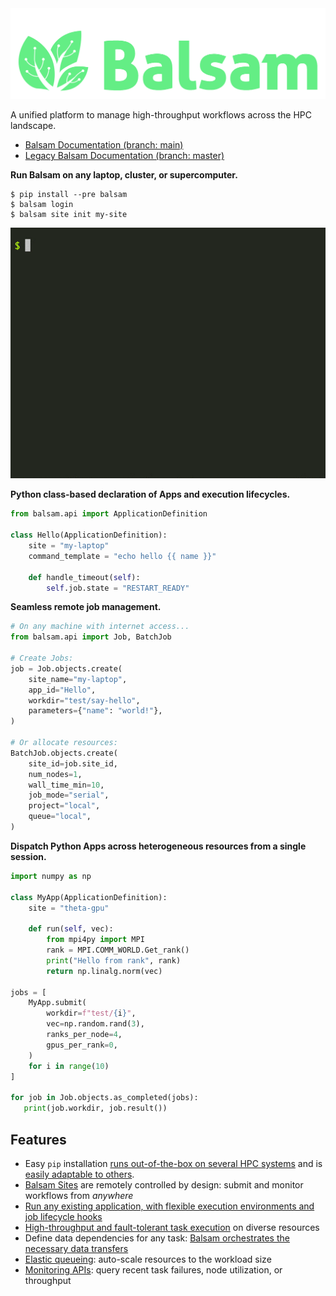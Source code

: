 

<img src="./img/balsam-all-green-nobg.png" width=600/>

A unified platform to manage high-throughput workflows across the HPC landscape.

*  [Balsam Documentation (branch: main)](https://balsam.readthedocs.io/en/latest/)
*  [Legacy Balsam Documentation (branch: master)](https://balsam.readthedocs.io/en/master)

**Run Balsam on any laptop, cluster, or supercomputer.**

```console
$ pip install --pre balsam
$ balsam login
$ balsam site init my-site
```

![site-init](./img/balsam-init.gif)

**Python class-based declaration of Apps and execution lifecycles.**

```python
from balsam.api import ApplicationDefinition

class Hello(ApplicationDefinition):
    site = "my-laptop"
    command_template = "echo hello {{ name }}"

    def handle_timeout(self):
        self.job.state = "RESTART_READY"
```

**Seamless remote job management.**

```python
# On any machine with internet access...
from balsam.api import Job, BatchJob

# Create Jobs:
job = Job.objects.create(
    site_name="my-laptop",
    app_id="Hello",
    workdir="test/say-hello",
    parameters={"name": "world!"},
)

# Or allocate resources:
BatchJob.objects.create(
    site_id=job.site_id,
    num_nodes=1,
    wall_time_min=10,
    job_mode="serial",
    project="local",
    queue="local",
)
```

**Dispatch Python Apps across heterogeneous resources from a single session.**

```python
import numpy as np

class MyApp(ApplicationDefinition):
    site = "theta-gpu"

    def run(self, vec):
        from mpi4py import MPI
        rank = MPI.COMM_WORLD.Get_rank()
        print("Hello from rank", rank)
        return np.linalg.norm(vec)

jobs = [
    MyApp.submit(
        workdir=f"test/{i}", 
        vec=np.random.rand(3), 
        ranks_per_node=4,
        gpus_per_rank=0,
    )
    for i in range(10)
]

for job in Job.objects.as_completed(jobs):
   print(job.workdir, job.result())
```



## Features

* Easy `pip` installation [runs out-of-the-box on several HPC systems](user-guide/installation.md) and is [easily adaptable to others](./development/porting.md).
* [Balsam Sites](./user-guide/site-config.md) are remotely  controlled by design: submit and monitor workflows from *anywhere*
* [Run any existing application, with flexible execution environments and job lifecycle hooks](./user-guide/appdef.md)
* [High-throughput and fault-tolerant task execution](./user-guide/batchjob.md) on diverse resources
* Define data dependencies for any task: [Balsam orchestrates the necessary data transfers](./user-guide/transfer.md)
* [Elastic queueing](./user-guide/elastic.md): auto-scale resources to the workload size
* [Monitoring APIs](./user-guide/monitoring.md): query recent task failures, node utilization, or throughput


